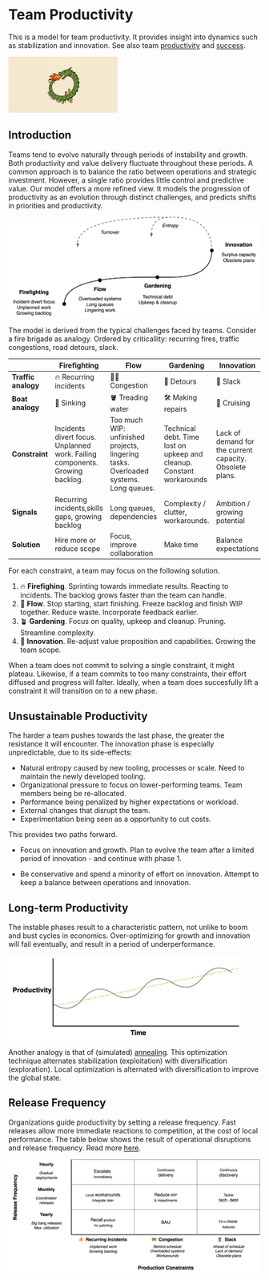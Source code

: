# Team Productivity

This is a model for team productivity. It provides insight into dynamics such as stabilization and innovation. See also team [productivity](team-productivity.md) and [success](success.md).

[<img src="../img/dragon-productivity-cycle-bg.jpg" alt="dragon-productivity-cycle-bg" style="height:8em;" />](retrospective-templates.md#Fiery%20Dragon)

## Introduction

Teams tend to evolve naturally through periods of instability and growth. Both productivity and value delivery fluctuate throughout these periods. A common approach is to balance the ratio between operations and strategic investment. However, a single ratio provides little control and predictive value. Our model offers a more refined view. It models the progression of productivity as an evolution through distinct challenges, and predicts shifts in priorities and productivity.

<img src="../img/team-productivity-lifecycle.png" alt="team-productivity-lifecycle" style="max-height:20em;" />

The model is derived from the typical challenges faced by teams. Consider a fire brigade as analogy. Ordered by criticallity: recurring fires, traffic congestions, road detours, slack.

|                     | Firefighting                                                 | Flow                                                         | Gardening                                                    | Innovation                                               |
| ------------------- | ------------------------------------------------------------ | ------------------------------------------------------------ | ------------------------------------------------------------ | -------------------------------------------------------- |
| **Traffic analogy** | 🔥 Recurring incidents                                        | 🚗🚗 Congestion                                                | 🚧 Detours                                                    | 🧯 Slack                                                  |
| **Boat analogy**    | 🛟 Sinking                                                    | 🪣 Treading water                                             | 🛠️ Making repairs                                             | 🚢 Cruising                                               |
| **Constraint**      | Incidents divert focus. Unplanned work. Failing components. Growing backlog. | Too much WIP: unfinished projects, lingering tasks. Overloaded systems. Long queues. | Technical debt. Time lost on upkeep and cleanup. Constant workarounds | Lack of demand for the current capacity. Obsolete plans. |
| **Signals**         | Recurring incidents,skills gaps, growing backlog             | Long queues, dependencies                                    | Complexity / clutter, workarounds.                           | Ambition / growing potential                             |
| **Solution**        | Hire more or reduce scope                                    | Focus, improve collaboration                                 | Make time                                                    | Balance expectations                                     |

For each constraint, a team may focus on the following solution.

1. 🔥 **Firefighing**. Sprinting towards immediate results. Reacting to incidents. The backlog grows faster than the team can handle.
2. 🔄 **Flow**. Stop starting, start finishing. Freeze backlog and finish WIP together. Reduce waste. Incorporate feedback earlier.
3. 🪴 **Gardening**. Focus on quality, upkeep and cleanup. Pruning. Streamline complexity.
4. 🚀 **Innovation**. Re-adjust value proposition and capabilities. Growing the team scope.

When a team does not commit to solving a single constraint, it might plateau. Likewise, if a team commits to too many constraints, their effort diffused and progress will falter. Ideally, when a team does succesfully lift a constraint it will transition on to a new phase.

## Unsustainable Productivity

The harder a team pushes towards the last phase, the greater the resistance it will encounter. The innovation phase is especially unpredictable, due to its side-effects:

- Natural entropy caused by new tooling, processes or scale. Need to maintain the newly developed tooling.
- Organizational pressure to focus on lower-performing teams. Team members being be re-allocated.
- Performance being penalized by higher expectations or workload.
- External changes that disrupt the team.
- Experimentation being seen as a opportunity to cut costs.

This provides two paths forward.

- Focus on innovation and growth. Plan to evolve the team after a limited period of innovation - and continue with phase 1.

- Be conservative and spend a minority of effort on innovation. Attempt to keep a balance between operations and innovation.

## Long-term Productivity

The instable phases result to a characteristic pattern, not unlike to boom and bust cycles in economics. Over-optimizing for growth and innovation will fail eventually, and result in a period of underperformance.

<img src="../img/productivity-cyclical-evolution.png" alt="productivity-cyclical-evolution" style="height:12em;" />

Another analogy is that of (simulated) [annealing](https://en.wikipedia.org/wiki/Simulated_annealing). This optimization technique alternates stabilization (exploitation) with diversification (exploration). Local optimization is alternated with diversification to improve the global state.

## Release Frequency

Organizations guide productivity by setting a release frequency. Fast releases allow more immediate reactions to competition, at the cost of local performance. The table below shows the result of operational disruptions and release frequency. Read more [here](../labour/release-frequency.md).

<img src="../img/map-constraints-release-frequency.png" alt="map-constraints-release-frequency" style="max-height:21em;" />
